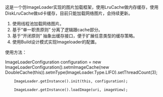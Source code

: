这是一个仿ImageLoader实现的图片加载框架，使用LruCache做内存缓存，使用DiskLruCache做sd卡缓存，目前只能加载网络图片，会持续更新。

1. 使用线程池加载网络图片。
2. 基于“单一职责原则” 分离了逻辑跟cache部分。
3. 基于“开闭原则” 抽象出缓存接口，便于扩展任意类型的缓存策略。
4. 使用Build设计模式实现Imageloader的配置。

使用方法：

 
 
 ImageLoaderConfiguration configuration = new ImageLoaderConfiguration().setmImageCache(new DoubleCache(this)).setmType(ImageLoader.Type.LIFO).setThreadCount(3);
        
        ImageLoader.getInstance().init(this, configuration);
         
        ImageLoader.getInstance().loadImage(uri, imageView);

